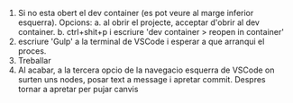 1. Si no esta obert el dev container (es pot veure al marge inferior esquerra). Opcions:
    a. al obrir el projecte, acceptar d'obrir al dev container.
    b. ctrl+shit+p i escriure 'dev container > reopen in container'
2. escriure 'Gulp' a la terminal de VSCode i esperar a que arranqui el proces.
3. Treballar
4. Al acabar, a la tercera opcio de la navegacio esquerra de VSCode on surten uns nodes, posar text a message i apretar commit. Despres tornar a apretar per pujar canvis